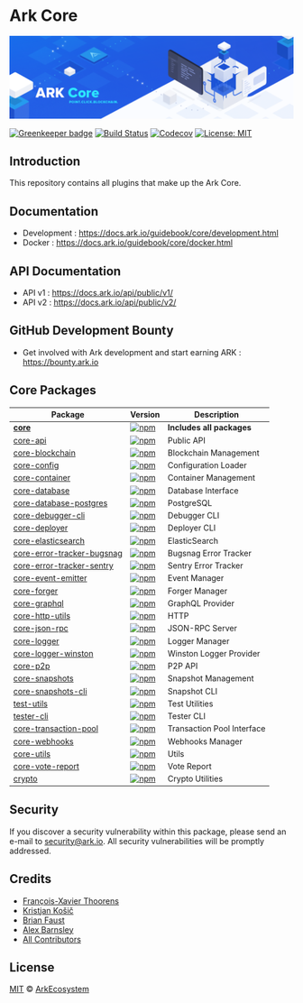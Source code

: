 # Ark Core

<p align="center">
    <img src="./banner.png" />
</p>

[![Greenkeeper badge](https://badges.greenkeeper.io/ArkEcosystem/core.svg)](https://greenkeeper.io/)
[![Build Status](https://badgen.now.sh/circleci/github/ArkEcosystem/core)](https://circleci.com/gh/ArkEcosystem/core)
[![Codecov](https://badgen.now.sh/codecov/c/github/arkecosystem/core)](https://codecov.io/gh/arkecosystem/core)
[![License: MIT](https://badgen.now.sh/badge/license/MIT/green)](https://opensource.org/licenses/MIT)

## Introduction

This repository contains all plugins that make up the Ark Core.

## Documentation

-   Development : https://docs.ark.io/guidebook/core/development.html
-   Docker : https://docs.ark.io/guidebook/core/docker.html

## API Documentation

-   API v1 : https://docs.ark.io/api/public/v1/
-   API v2 : https://docs.ark.io/api/public/v2/

## GitHub Development Bounty

-   Get involved with Ark development and start earning ARK : https://bounty.ark.io

## Core Packages

| Package                                                            | Version                                                                                                                                                     | Description                |
| ------------------------------------------------------------------ | ----------------------------------------------------------------------------------------------------------------------------------------------------------- | -------------------------- |
| **[core](/packages/core)**                                         | [![npm](https://img.shields.io/npm/v/@arkecosystem/core.svg)](https://www.npmjs.com/package/@arkecosystem/core)                                             | **Includes all packages**  |
| [core-api](/packages/core-api)                                     | [![npm](https://img.shields.io/npm/v/@arkecosystem/core-api.svg)](https://www.npmjs.com/package/@arkecosystem/core-api)                                     | Public API                 |
| [core-blockchain](/packages/core-blockchain)                       | [![npm](https://img.shields.io/npm/v/@arkecosystem/core-blockchain.svg)](https://www.npmjs.com/package/@arkecosystem/core-blockchain)                       | Blockchain Management      |
| [core-config](/packages/core-config)                               | [![npm](https://img.shields.io/npm/v/@arkecosystem/core-config.svg)](https://www.npmjs.com/package/@arkecosystem/core-config)                               | Configuration Loader       |
| [core-container](/packages/core-container)                         | [![npm](https://img.shields.io/npm/v/@arkecosystem/core-container.svg)](https://www.npmjs.com/package/@arkecosystem/core-container)                         | Container Management       |
| [core-database](/packages/core-database)                           | [![npm](https://img.shields.io/npm/v/@arkecosystem/core-database.svg)](https://www.npmjs.com/package/@arkecosystem/core-database)                           | Database Interface         |
| [core-database-postgres](/packages/core-database-postgres)         | [![npm](https://img.shields.io/npm/v/@arkecosystem/core-database-postgres.svg)](https://www.npmjs.com/package/@arkecosystem/core-database-postgres)         | PostgreSQL                 |
| [core-debugger-cli](/packages/core-debugger-cli)                   | [![npm](https://img.shields.io/npm/v/@arkecosystem/core-debugger-cli.svg)](https://www.npmjs.com/package/@arkecosystem/core-debugger-cli)                   | Debugger CLI               |
| [core-deployer](/packages/core-deployer)                           | [![npm](https://img.shields.io/npm/v/@arkecosystem/core-deployer.svg)](https://www.npmjs.com/package/@arkecosystem/core-deployer)                           | Deployer CLI               |
| [core-elasticsearch](/packages/core-elasticsearch)                 | [![npm](https://img.shields.io/npm/v/@arkecosystem/core-elasticsearch.svg)](https://www.npmjs.com/package/@arkecosystem/core-elasticsearch)                 | ElasticSearch              |
| [core-error-tracker-bugsnag](/packages/core-error-tracker-bugsnag) | [![npm](https://img.shields.io/npm/v/@arkecosystem/core-error-tracker-bugsnag.svg)](https://www.npmjs.com/package/@arkecosystem/core-error-tracker-bugsnag) | Bugsnag Error Tracker      |
| [core-error-tracker-sentry](/packages/core-error-tracker-sentry)   | [![npm](https://img.shields.io/npm/v/@arkecosystem/core-error-tracker-sentry.svg)](https://www.npmjs.com/package/@arkecosystem/core-error-tracker-sentry)   | Sentry Error Tracker       |
| [core-event-emitter](/packages/core-event-emitter)                 | [![npm](https://img.shields.io/npm/v/@arkecosystem/core-event-emitter.svg)](https://www.npmjs.com/package/@arkecosystem/core-event-emitter)                 | Event Manager              |
| [core-forger](/packages/core-forger)                               | [![npm](https://img.shields.io/npm/v/@arkecosystem/core-forger.svg)](https://www.npmjs.com/package/@arkecosystem/core-forger)                               | Forger Manager             |
| [core-graphql](/packages/core-graphql)                             | [![npm](https://img.shields.io/npm/v/@arkecosystem/core-graphql.svg)](https://www.npmjs.com/package/@arkecosystem/core-graphql)                             | GraphQL Provider           |
| [core-http-utils](/packages/core-http-utils)                       | [![npm](https://img.shields.io/npm/v/@arkecosystem/core-http-utils.svg)](https://www.npmjs.com/package/@arkecosystem/core-http-utils)                       | HTTP                       |
| [core-json-rpc](/packages/core-json-rpc)                           | [![npm](https://img.shields.io/npm/v/@arkecosystem/core-json-rpc.svg)](https://www.npmjs.com/package/@arkecosystem/core-json-rpc)                           | JSON-RPC Server            |
| [core-logger](/packages/core-logger)                               | [![npm](https://img.shields.io/npm/v/@arkecosystem/core-logger.svg)](https://www.npmjs.com/package/@arkecosystem/core-logger)                               | Logger Manager             |
| [core-logger-winston](/packages/core-logger-winston)               | [![npm](https://img.shields.io/npm/v/@arkecosystem/core-logger-winston.svg)](https://www.npmjs.com/package/@arkecosystem/core-logger-winston)               | Winston Logger Provider    |
| [core-p2p](/packages/core-p2p)                                     | [![npm](https://img.shields.io/npm/v/@arkecosystem/core-p2p.svg)](https://www.npmjs.com/package/@arkecosystem/core-p2p)                                     | P2P API                    |
| [core-snapshots](/packages/core-snapshots)                         | [![npm](https://img.shields.io/npm/v/@arkecosystem/core-snapshots.svg)](https://www.npmjs.com/package/@arkecosystem/core-snapshots)                         | Snapshot Management        |
| [core-snapshots-cli](/packages/core-snapshots-cli)                 | [![npm](https://img.shields.io/npm/v/@arkecosystem/core-snapshots-cli.svg)](https://www.npmjs.com/package/@arkecosystem/core-snapshots-cli)                 | Snapshot CLI               |
| [test-utils](/packages/core-test-utils)                            | [![npm](https://img.shields.io/npm/v/@arkecosystem/core-test-utils.svg)](https://www.npmjs.com/package/@arkecosystem/core-test-utils)                       | Test Utilities             |
| [tester-cli](/packages/core-tester-cli)                            | [![npm](https://img.shields.io/npm/v/@arkecosystem/core-tester-cli.svg)](https://www.npmjs.com/package/@arkecosystem/core-tester-cli)                       | Tester CLI                 |
| [core-transaction-pool](/packages/core-transaction-pool)           | [![npm](https://img.shields.io/npm/v/@arkecosystem/core-transaction-pool.svg)](https://www.npmjs.com/package/@arkecosystem/core-transaction-pool)           | Transaction Pool Interface |
| [core-webhooks](/packages/core-webhooks)                           | [![npm](https://img.shields.io/npm/v/@arkecosystem/core-webhooks.svg)](https://www.npmjs.com/package/@arkecosystem/core-webhooks)                           | Webhooks Manager           |
| [core-utils](/packages/core-utils)                                 | [![npm](https://img.shields.io/npm/v/@arkecosystem/core-utils.svg)](https://www.npmjs.com/package/@arkecosystem/core-utils)                                 | Utils                      |
| [core-vote-report](/packages/core-vote-report)                     | [![npm](https://img.shields.io/npm/v/@arkecosystem/core-vote-report.svg)](https://www.npmjs.com/package/@arkecosystem/core-vote-report)                     | Vote Report                |
| [crypto](/packages/crypto)                                         | [![npm](https://img.shields.io/npm/v/@arkecosystem/crypto.svg)](https://www.npmjs.com/package/@arkecosystem/crypto)                                         | Crypto Utilities           |

## Security

If you discover a security vulnerability within this package, please send an e-mail to security@ark.io. All security vulnerabilities will be promptly addressed.

## Credits

-   [François-Xavier Thoorens](https://github.com/fix)
-   [Kristjan Košič](https://github.com/kristjank)
-   [Brian Faust](https://github.com/faustbrian)
-   [Alex Barnsley](https://github.com/alexbarnsley)
-   [All Contributors](../../contributors)

## License

[MIT](LICENSE) © [ArkEcosystem](https://ark.io)
